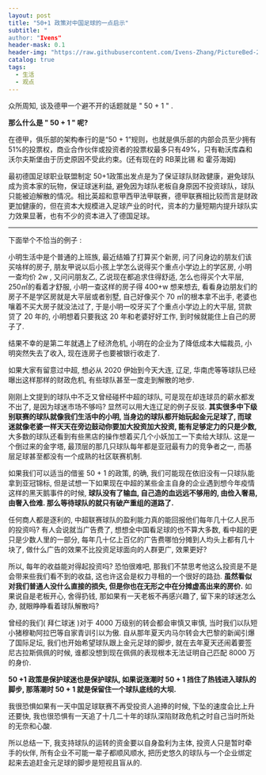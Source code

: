 ```yaml
---
layout: post
title: "50+1 政策对中国足球的一点启示"
subtitle: "
author: "Ivens"
header-mask: 0.1
header-img: "https://raw.githubusercontent.com/Ivens-Zhang/PictureBed-2019.12.9/master/img/2020-3.jpg"
catalog: true
tags:
  - 生活
  - 观点
---
```


众所周知, 谈及德甲一个避不开的话题就是 " 50 + 1 " .

**那么什么是 " 50 + 1 " 呢?**

在德甲，俱乐部的架构奉行的是“50 + 1”规则，也就是俱乐部的内部会员至少拥有51%的投票权，商业合作伙伴或投资者的投票权最多只有49%，只有勒沃库森和沃尔夫斯堡由于历史原因不受此约束。(还有现在的 RB莱比锡 和 霍芬海姆)

最初德国足球职业联盟制定 50+1政策出发点是为了保证球队财政健康，避免球队成为资本家的玩物，保证球迷利益, 避免因为球队老板自身原因不投资球队，球队只能被迫解散的情况。相比英超和意甲西甲法甲联赛，德甲联赛相比较而言是财政更加健康的，但在资本大规模进入足球产业的时代，资本的力量短期内提升球队实力效果显著，也有不少的资本进入了德国足球。

---

下面举个不恰当的例子 :

小明生活中是个普通的上班族, 最近结婚了打算买个新房, 问了问身边的朋友们该买啥样的房子, 朋友甲说以后小孩上学怎么说得买个重点小学边上的学区房, 小明一查均价 2w , 又问问朋友乙, 乙说现在都追求住得舒适, 怎么也得买个大平层, 250㎡的看着才舒服, 小明一查这样的房子得 400+w 想来想去, 看看身边朋友们的房子不是学区房就是大平层或者别墅, 自己好像买个 70 ㎡的根本拿不出手, 老婆也嚷着不买大房子就没法过了, 于是小明一咬牙买了个重点小学边上的大平层, 贷款贷了 20 年的, 小明想着只要我这 20 年和老婆好好工作, 到时候就能住上自己的房子了.

结果不幸的是第二年就遇上了经济危机, 小明在的企业为了降低成本大幅裁员, 小明突然失去了收入, 现在连房子也要被银行收走了.

如果大家有留意过中超, 想必从 2020 伊始到今天大连, 辽足, 华南虎等等球队已经曝出这样那样的财政危机, 有些球队甚至一度走到解散的地步. 

刚刚上文提到的球队中不乏又曾经碰杯中超的球队, 可是现在却连球员的薪水都发不出了, 是因为球迷市场不够吗? 显然可以用大连辽足的例子反驳. **其实很多中下级别联赛的球队就像我们生活中的小明, 当身边的球队都开始玩起金元足球了, 而球迷就像老婆一样天天在旁边鼓动你要加大投资加大投资, 能有足够定力的只是少数,** 大多数的球队还看到有些黑店的操作想着买几个小妖加工一下卖给大球队. 这是一个倒过来的金字塔, 最顶层的那几只球队每年都是亚冠最有力的竞争者之一, 而基层足球甚至都没有一个成熟的社区联赛机制.

 如果我们可以适当的借鉴 50 + 1 的政策, 的确, 我们可能现在依旧没有一只球队能拿到亚冠锦标, 但是试想一下如果现在中超的某些金主自身的企业遇到想今年疫情这样的黑天鹅事件的时候, **球队没有了输血, 自己造的血远远不够用的, 由俭入奢易, 由奢入俭难. 那么等待球队的就只有破产重组的道路了.**

任何商人都是逐利的, 中超联赛球队的盈利能力真的能回报他们每年几十亿人民币的投资吗? 有人会说就当广告费了, 想想全中国看足球的也不算大多数, 看中超的更只是少数人里的一部分, 每年几十亿上百亿的广告费哪怕分摊到人均头上都有几十块了, 做什么广告的效果不比投资足球面向的人群更广, 效果更好? 

所以, 每年的收益能对得起投资吗? 恐怕很难吧, 那我们不禁思考他这么投资是不是会带来些我们看不到的收益, 这也许这会是权力寻租的一个很好的路劲. **虽然看似对我们普通人没什么直接的损失, 但是你也在无形之中在分摊虚高出来的房价.** 如果说自是老板开心, 舍得扔钱, 那如果有一天老板不再感兴趣了, 留下来的球迷怎么办, 就眼睁睁看着球队解散吗?

曾经的我们( 拜仁球迷 )对于 4000 万级别的转会都会审慎又审慎, 当时我们以队短小猪穆勒阿拉巴等自家青训引以为傲. 自从那年夏天内马尔转会大巴黎的新闻引爆了国际足坛, 我们也开始希望球队跟上金元足球的脚步, 就在去年夏天还闹着要签尼古拉斯佩佩的时候, 谁都没想到现在佩佩的表现根本无法证明自己匹配 8000 万的身价.

**50 +1 政策是保护球迷也是保护球队, 如果说涨潮时 50 + 1 挡住了热钱进入球队的脚步, 那落潮时 50 + 1 就是保留住一个球队底线的大坝.**

我很恐惧如果有一天中国足球联赛不再受投资人追捧的时候, 下坠的速度会比上升还要快, 我也很恐惧有一天追了十几二十年的球队深陷财政危机之时自己当时所处的无奈和心酸.

所以总结一下, 我支持球队的运转的资金要以自身盈利为主体, 投资人只是暂时牵手的伙伴, 所有企业不可能一辈子都顺风顺水, 把历史悠久的球队与一个企业绑定起来去追赶金元足球的脚步是短视且盲从的.

